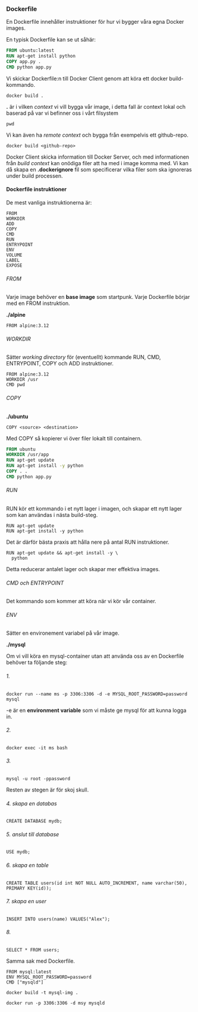 ### Dockerfile

En Dockerfile innehåller instruktioner för hur vi bygger våra egna Docker images. 

En typisk Dockerfile kan se ut såhär:

```dockerfile
FROM ubuntu:latest
RUN apt-get install python
COPY app.py .
CMD python app.py
```

Vi skickar Dockerfile:n till Docker Client genom att köra ett docker build-kommando.

```
docker build .
```

**.** är i vilken *context* vi vill bygga vår image, i detta fall är context lokal och baserad på var vi befinner oss i vårt filsystem

```
pwd
```

Vi kan även ha *remote context* och bygga från exempelvis ett github-repo.

```
docker build <github-repo>
```

Docker Client skicka information till Docker Server, och med informationen från *build context* kan onödiga filer att ha med i image komma med. Vi kan då skapa en **.dockerignore** fil som specificerar vilka filer som ska ignoreras under build processen.

#### Dockerfile instruktioner

De mest vanliga instruktionerna är:

```
FROM
WORKDIR
ADD
COPY
CMD
RUN
ENTRYPOINT
ENV
VOLUME
LABEL
EXPOSE
```

###### FROM

Varje image behöver en **base image** som startpunk. Varje Dockerfile börjar med en FROM instruktion.

**./alpine**

```
FROM alpine:3.12
```

###### WORKDIR

Sätter *working directory* för (eventuellt) kommande RUN, CMD, ENTRYPOINT, COPY och ADD instruktioner.

```
FROM alpine:3.12
WORKDIR /usr
CMD pwd
```

###### COPY

**./ubuntu**

```
COPY <source> <destination>
```

Med COPY så kopierer vi över filer lokalt till containern.

```dockerfile
FROM ubuntu
WORKDIR /usr/app
RUN apt-get update 
RUN apt-get install -y python
COPY . . 
CMD python app.py
```

###### RUN

RUN kör ett kommando i et nytt lager i imagen, och skapar ett nytt lager som kan användas i nästa build-steg.

```
RUN apt-get update 
RUN apt-get install -y python
```

Det är därför bästa praxis att hålla nere på antal RUN instruktioner.

```
RUN apt-get update && apt-get install -y \ 
  python
```

Detta reducerar antalet lager och skapar mer effektiva images.

###### CMD och ENTRYPOINT

Det kommando som kommer att köra när vi kör vår container.

###### ENV

Sätter en environement variabel på vår image.

**./mysql**

Om vi vill köra en mysql-container utan att använda oss av en Dockerfile behöver ta följande steg:

###### 1. 

```
docker run --name ms -p 3306:3306 -d -e MYSQL_ROOT_PASSWORD=password mysql
```

-e är en **environment variable** som vi måste ge mysql för att kunna logga in.

###### 2. 

```
docker exec -it ms bash
```

###### 3. 

```
mysql -u root -ppassword
```

Resten av stegen är för skoj skull.

###### 4.  skapa en databas

```
CREATE DATABASE mydb;
```

###### 5. anslut till database

```
USE mydb;
```

###### 6. skapa en table

```
CREATE TABLE users(id int NOT NULL AUTO_INCREMENT, name varchar(50), PRIMARY KEY(id));
```

###### 7. skapa en user

```
INSERT INTO users(name) VALUES("Alex");
```

###### 8. 

```
SELECT * FROM users;
```



Samma sak med Dockerfile.

```
FROM mysql:latest
ENV MYSQL_ROOT_PASSWORD=password
CMD ["mysqld"]
```

```
docker build -t mysql-img .
```

```
docker run -p 3306:3306 -d msy mysqld
```



